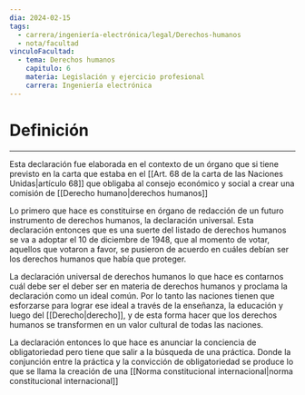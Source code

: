 ```yaml
---
dia: 2024-02-15
tags:
  - carrera/ingeniería-electrónica/legal/Derechos-humanos
  - nota/facultad
vinculoFacultad:
  - tema: Derechos humanos
    capitulo: 6
    materia: Legislación y ejercicio profesional
    carrera: Ingeniería electrónica
---
```

# Definición
---
Esta declaración fue elaborada en el contexto de un órgano que si tiene previsto en la carta que estaba en el [[Art. 68 de la carta de las Naciones Unidas|artículo 68]] que obligaba al consejo económico y social a crear una comisión de [[Derecho humano|derechos humanos]]

Lo primero que hace es constituirse en órgano de redacción de un futuro instrumento de derechos humanos, la declaración universal. Esta declaración entonces que es una suerte del listado de derechos humanos se va a adoptar el 10 de diciembre de 1948, que al momento de votar, aquellos que votaron a favor, se pusieron de acuerdo en cuáles debían ser los derechos humanos que había que proteger.

La declaración universal de derechos humanos lo que hace es contarnos cuál debe ser el deber ser en materia de derechos humanos y proclama la declaración como un ideal común. Por lo tanto las naciones tienen que esforzarse para lograr ese ideal a través de la enseñanza, la educación y luego del [[Derecho|derecho]], y de esta forma hacer que los derechos humanos se transformen en un valor cultural de todas las naciones.

La declaración entonces lo que hace es anunciar la conciencia de obligatoriedad pero tiene que salir a la búsqueda de una práctica. Donde la conjunción entre la práctica y la convicción de obligatoriedad se produce lo que se llama la creación de una [[Norma constitucional internacional|norma constitucional internacional]] 